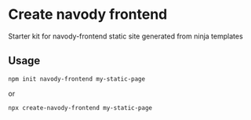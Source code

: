 # Create navody frontend

Starter kit for navody-frontend static site generated from ninja templates

## Usage

```
npm init navody-frontend my-static-page
```

or 

```
npx create-navody-frontend my-static-page
```



